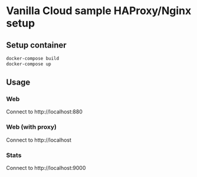 # Vanilla Cloud sample HAProxy/Nginx setup

## Setup container
```bash
docker-compose build
docker-compose up
```

## Usage
### Web
Connect to http://localhost:880
### Web (with proxy)
Connect to http://localhost
### Stats
Connect to http://localhost:9000
